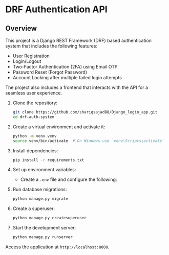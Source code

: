 # DRF Authentication API

## Overview
This project is a Django REST Framework (DRF) based authentication system that includes the following features:
- User Registration
- Login/Logout
- Two-Factor Authentication (2FA) using Email OTP
- Password Reset (Forgot Password)
- Account Locking after multiple failed login attempts

The project also includes a frontend that interacts with the API for a seamless user experience.


1. Clone the repository:
   ```bash
   git clone https://github.com/shariqsajad88/Django_login_app.git
   cd drf-auth-system
   ```
2. Create a virtual environment and activate it:
   ```bash
   python -m venv venv
   source venv/bin/activate  # On Windows use `venv\Scripts\activate`
   ```
3. Install dependencies:
   ```bash
   pip install -r requirements.txt
   ```
4. Set up environment variables:
   - Create a `.env` file and configure the following:

5. Run database migrations:
   ```bash
   python manage.py migrate
   ```
6. Create a superuser:
   ```bash
   python manage.py createsuperuser
   ```
7. Start the development server:
   ```bash
   python manage.py runserver


Access the application at `http://localhost:8000`.

